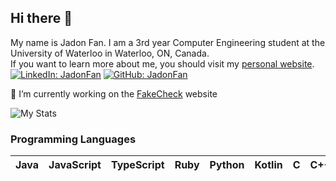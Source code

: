 ## Hi there 👋

My name is Jadon Fan. I am a 3rd year Computer Engineering student at the University of Waterloo in Waterloo, ON, Canada. <br>
If you want to learn more about me, you should visit my [personal website](www.jadonfan.com). <br>
[![LinkedIn: JadonFan](https://img.shields.io/badge/-JadonFan-blue?style=flat-square&logo=Linkedin&logoColor=white&link=https://www.linkedin.com/in/jadon-fan-414993141/)](https://www.linkedin.com/in/jadon-fan-414993141/)
[![GitHub: JadonFan](https://img.shields.io/github/followers/JadonFan?label=follow&style=social)](https://github.com/JadonFan)

🔭 I’m currently working on the [FakeCheck](https://github.com/Sapphire-Labs/Hackathon) website

![My Stats](https://github-readme-stats.vercel.app/api?username=JadonFan&show_icons=true&show_icons=true&title_color=fff&icon_color=fff&text_color=fff&bg_color=0066ff)

### Programming Languages

| Java | JavaScript | TypeScript | Ruby | Python | Kotlin | C | C++ 
|---|---|---|---|---|---|---|---|

<!--
**JadonFan/JadonFan** is a ✨ _special_ ✨ repository because its `README.md` (this file) appears on your GitHub profile.

Here are some ideas to get you started:

- 🔭 I’m currently working on ...
- 🌱 I’m currently learning ...
- 👯 I’m looking to collaborate on ...
- 🤔 I’m looking for help with ...
- 💬 Ask me about ...
- 📫 How to reach me: ...
- 😄 Pronouns: ...
- ⚡ Fun fact: ...
-->
